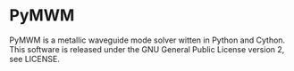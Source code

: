 # PyMWM
PyMWM is a metallic waveguide mode solver witten in Python and Cython.  
This software is released under the GNU General Public License version 2,
see LICENSE.


